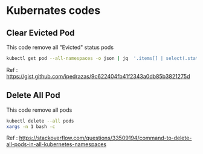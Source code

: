 # Kubernates codes

## Clear Evicted Pod
This code remove all "Evicted" status pods
```bash
kubectl get pod --all-namespaces -o json | jq  '.items[] | select(.status.reason!=null) | select(.status.reason | contains("Evicted")) | "kubectl delete pod/\(.metadata.name)"' | xargs -n 1 bash -c
```
Ref : https://gist.github.com/ipedrazas/9c622404fb41f2343a0db85b3821275d

## Delete All Pod
This code remove all pods
```bash
kubectl delete --all pods
xargs -n 1 bash -c
```
Ref : https://stackoverflow.com/questions/33509194/command-to-delete-all-pods-in-all-kubernetes-namespaces


